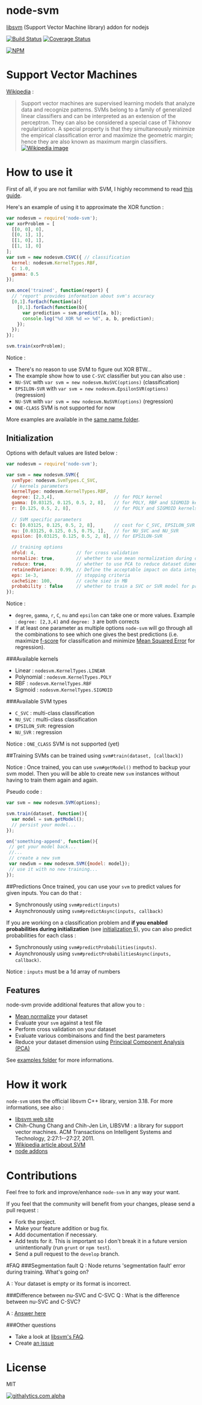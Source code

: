 node-svm
========

[libsvm](http://www.csie.ntu.edu.tw/~cjlin/libsvm/) (Support Vector Machine library) addon for nodejs

[![Build Status](https://travis-ci.org/nicolaspanel/node-svm.png)](https://travis-ci.org/nicolaspanel/node-svm)
[![Coverage Status](https://coveralls.io/repos/nicolaspanel/node-svm/badge.png?branch=master)](https://coveralls.io/r/nicolaspanel/node-svm?branch=master)

[![NPM](https://nodei.co/npm/node-svm.png?downloads=true)](https://nodei.co/npm/node-svm/)

# Support Vector Machines
[Wikipedia](http://en.wikipedia.org/wiki/Support_vector_machine)  :

>Support vector machines are supervised learning models that analyze data and recognize patterns. 
>SVMs belong to a family of generalized linear classifiers and can be interpreted as an extension of the perceptron. They can also be considered a special case of Tikhonov regularization. A special property is that they simultaneously minimize the empirical classification error and maximize the geometric margin; hence they are also known as maximum margin classifiers.
>[![Wikipedia image](http://upload.wikimedia.org/wikipedia/commons/1/1b/Kernel_Machine.png)](http://en.wikipedia.org/wiki/File:Kernel_Machine.png)

# How to use it
First of all, if you are not familiar with SVM, I highly recommend to read [this guide](http://www.csie.ntu.edu.tw/~cjlin/papers/guide/guide.pdf).

Here's an example of using it to approximate the XOR function :
```javascript
var nodesvm = require('node-svm');
var xorProblem = [
  [[0, 0], 0],
  [[0, 1], 1],
  [[1, 0], 1],
  [[1, 1], 0]
];
var svm = new nodesvm.CSVC({ // classification 
  kernel: nodesvm.KernelTypes.RBF,
  C: 1.0,
  gamma: 0.5
});

svm.once('trained', function(report) {
  // 'report' provides information about svm's accuracy
  [0,1].forEach(function(a){
    [0,1].forEach(function(b){
      var prediction = svm.predict([a, b]); 
      console.log("%d XOR %d => %d", a, b, prediction);
    });
  });
});

svm.train(xorProblem);

```
Notice : 
 * There's no reason to use SVM to figure out XOR BTW...
 * The example show how to use `C-SVC` classifier but you can also use :
  * `NU-SVC` with `var svm = new nodesvm.NuSVC(options)` (classification)
  * `EPSILON-SVR` with `var svm = new nodesvm.EpsilonSVR(options)` (regression)
  * `NU-SVR` with `var svm = new nodesvm.NuSVR(options)` (regression)
 * `ONE-CLASS` SVM is not supported for now

More examples are available in the [same name folder](https://github.com/nicolaspanel/node-svm/tree/master/examples).

## Initialization
Options with default values are listed below : 
```javascript
var nodesvm = require('node-svm');

var svm = new nodesvm.SVM({
  svmType: nodesvm.SvmTypes.C_SVC,
  // kernels parameters
  kernelType: nodesvm.KernelTypes.RBF,  
  degree: [2,3,4],                      // for POLY kernel
  gamma: [0.03125, 0.125, 0.5, 2, 8],   // for POLY, RBF and SIGMOID kernels
  r: [0.125, 0.5, 2, 8],                // for POLY and SIGMOID kernels
  
  // SVM specific parameters
  C: [0.03125, 0.125, 0.5, 2, 8],       // cost for C_SVC, EPSILON_SVR and NU_SVR
  nu: [0.03125, 0.125, 0.5, 0.75, 1],   // for NU_SVC and NU_SVR
  epsilon: [0.03125, 0.125, 0.5, 2, 8], // for EPSILON-SVR

  // training options
  nFold: 4,               // for cross validation 
  normalize: true,        // whether to use mean normalization during data pre-processing
  reduce: true,           // whether to use PCA to reduce dataset dimension during data pre-processing
  retainedVariance: 0.99, // Define the acceptable impact on data integrity (if PCA activated)
  eps: 1e-3,              // stopping criteria 
  cacheSize: 100,         // cache siez in MB        
  probability : false     // whether to train a SVC or SVR model for probability estimates
});
```
Notice : 
 * `degree`, `gamma`, `r`, `C`, `nu` and `epsilon` can take one or more values. Example :  `degree: [2,3,4]` and `degree: 3` are both corrects
 * If at least one parameter as multiple options `node-svm` will go through all the combinations to see which one gives the best predictions (i.e. maximize [f-score](http://en.wikipedia.org/wiki/F1_score) for classification and minimize [Mean Squared Error](http://en.wikipedia.org/wiki/Mean_squared_error) for regression).

###Available kernels
 * Linear     : `nodesvm.KernelTypes.LINEAR`
 * Polynomial : `nodesvm.KernelTypes.POLY`
 * RBF        : `nodesvm.KernelTypes.RBF`
 * Sigmoid    : `nodesvm.KernelTypes.SIGMOID`

###Available SVM types

 * `C_SVC`      : multi-class classification
 * `NU_SVC`     : multi-class classification 
 * `EPSILON_SVR`: regression
 * `NU_SVR`     : regression

Notice : `ONE_CLASS` SVM is not supported (yet) 

##Training
SVMs can be trained using `svm#train(dataset, [callback])`

Notice :  Once trained, you can use `svm#getModel()` method to backup your svm model. Then you will be able to create new `svm` instances without having to train them again and again.

Pseudo code : 
```javascript
var svm = new nodesvm.SVM(options);

svm.train(dataset, function(){
  var model = svm.getModel();
  // persist your model...
});

on('something-append', function(){
 // get your model back...
 //...
 // create a new svm
 var newSvm = new nodesvm.SVM({model: model});
 // use it with no new training...
});
```

##Predictions
Once trained, you can use your `svm` to predict values for given inputs. You can do that : 
 * Synchronously using `svm#predict(inputs)`
 * Asynchronously using `svm#predictAsync(inputs, callback)`

If you are working on a classification problem and **if you enabled probabilities during initialization** (see [initialization §](https://github.com/nicolaspanel/node-svm#initialization)), you can also predict probabilities for each class  : 
 * Synchronously using `svm#predictProbabilities(inputs)`. 
 * Asynchronously using `svm#predictProbabilitiesAsync(inputs, callback)`.

Notice : `inputs` must be a 1d array of numbers

## Features
node-svm provide additional features that allow you to :
 * [Mean normalize](http://en.wikipedia.org/wiki/Normalization_(statistics)) your dataset
 * Evaluate your `svm` against a test file
 * Perform cross validation on your dataset
 * Evaluate various combinaisons and find the best parameters
 * Reduce your dataset dimension using [Principal Component Analysis (PCA)](http://en.wikipedia.org/wiki/Principal_component_analysis)

See [examples folder](https://github.com/nicolaspanel/node-svm/blob/master/examples) for more informations.

# How it work
`node-svm` uses the official libsvm C++ library, version 3.18. For more informations, see also : 
 * [libsvm web site](http://www.csie.ntu.edu.tw/~cjlin/libsvm/)
 * Chih-Chung Chang and Chih-Jen Lin, LIBSVM : a library for support vector machines. ACM Transactions on Intelligent Systems and Technology, 2:27:1--27:27, 2011.
 * [Wikipedia article about SVM](https://en.wikipedia.org/wiki/Support_vector_machine)
 * [node addons](http://nodejs.org/api/addons.html)

# Contributions
Feel free to fork and improve/enhance `node-svm` in any way your want.

If you feel that the community will benefit from your changes, please send a pull request : 
 * Fork the project.
 * Make your feature addition or bug fix.
 * Add documentation if necessary.
 * Add tests for it. This is important so I don't break it in a future version unintentionally (run `grunt` or `npm test`).
 * Send a pull request to the `develop` branch. 

#FAQ
###Segmentation fault
Q : Node returns 'segmentation fault' error during training. What's going on?

A : Your dataset is empty or its format is incorrect.

###Difference between nu-SVC and C-SVC
Q : What is the difference between nu-SVC and C-SVC?

A : [Answer here](http://www.csie.ntu.edu.tw/~cjlin/libsvm/faq.html#f411)

###Other questions
 * Take a look at [libsvm's FAQ](http://www.csie.ntu.edu.tw/~cjlin/libsvm/faq.html).
 * Create [an issue](https://github.com/nicolaspanel/node-svm/issues)

# License
MIT

[![githalytics.com alpha](https://cruel-carlota.pagodabox.com/92d9dd8573d8b458d19a240629fea97a "githalytics.com")](http://githalytics.com/nicolaspanel/node-svm)

